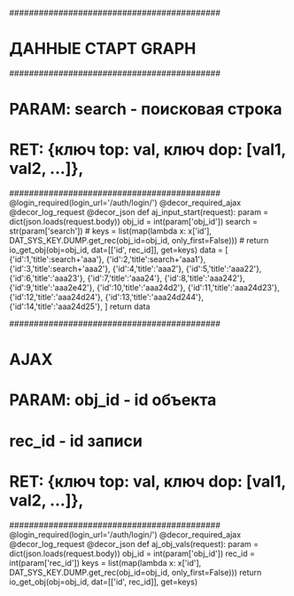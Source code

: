 

###########################################
# ДАННЫЕ СТАРТ GRAPH
###########################################
# PARAM: search - поисковая строка
# RET:   {ключ top: val, ключ dop: [val1, val2, ...]},
###########################################
@login_required(login_url='/auth/login/')
@decor_required_ajax
@decor_log_request
@decor_json
def aj_input_start(request):
    param  = dict(json.loads(request.body))
    obj_id = int(param['obj_id'])
    search = str(param['search'])
    # keys   = list(map(lambda x: x['id'], DAT_SYS_KEY.DUMP.get_rec(obj_id=obj_id, only_first=False)))
    # return io_get_obj(obj=obj_id, dat=[['id', rec_id]], get=keys)
    data = [
        {'id':1,'title':search+'aaa'},
        {'id':2,'title':search+'aaa1'},
        {'id':3,'title':search+'aaa2'},
        {'id':4,'title':'aaa2'},
        {'id':5,'title':'aaa22'},
        {'id':6,'title':'aaa23'},
        {'id':7,'title':'aaa24'},
        {'id':8,'title':'aaa242'},
        {'id':9,'title':'aaa2e42'},
        {'id':10,'title':'aaa24d2'},
        {'id':11,'title':'aaa24d23'},
        {'id':12,'title':'aaa24d24'},
        {'id':13,'title':'aaa24d244'},
        {'id':14,'title':'aaa24d25'},
    ]
    return data



###########################################
# AJAX
# PARAM: obj_id - id объекта
#        rec_id - id записи
# RET:   {ключ top: val, ключ dop: [val1, val2, ...]},
###########################################
@login_required(login_url='/auth/login/')
@decor_required_ajax
@decor_log_request
@decor_json
def aj_obj_vals(request):
    param  = dict(json.loads(request.body))
    obj_id = int(param['obj_id'])
    rec_id = int(param['rec_id'])
    keys   = list(map(lambda x: x['id'], DAT_SYS_KEY.DUMP.get_rec(obj_id=obj_id, only_first=False)))
    return io_get_obj(obj=obj_id, dat=[['id', rec_id]], get=keys)

